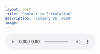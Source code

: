 ```yaml
---
layout: post
title: "Comfort in Tribulation"
description: 'January 26, 2020'
image:
---
```


<audio controls preload="metadata">
  <source src="https://docs.google.com/uc?export=open&id=1MYZUwMCqXR-47NT_-3ERymzc5Wdf6FAu" type="audio/mp3">
Your browser does not support the audio element.
</audio>
